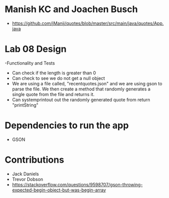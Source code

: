 # Manish KC and Joachen Busch
 - https://github.com/jManij/quotes/blob/master/src/main/java/quotes/App.java

# Lab 08 Design
 -Functionality and Tests
  - Can check if the length is greater than 0
  - Can check to see we do not get a null object
  - We are using a file called, "recentquotes.json" and we are using gson to parse the file. We then create a method that         randomly generates a single quote from the file and returns it.
  - Can systemprintout out the randomly generated quote from return "printString"
  
# Dependencies to run the app
  - GSON

# Contributions
  - Jack Daniels
  - Trevor Dobson
  - https://stackoverflow.com/questions/9598707/gson-throwing-expected-begin-object-but-was-begin-array
